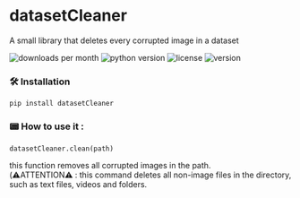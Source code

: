 # datasetCleaner
A small library that deletes every corrupted image in a dataset

![downloads per month](https://img.shields.io/pypi/dm/datasetCleaner?color=red)  ![python version](https://img.shields.io/pypi/pyversions/datasetCleaner)  ![license](https://img.shields.io/pypi/l/datasetCleaner)  ![version](https://img.shields.io/pypi/v/datasetCleaner)

### 🛠 Installation
```
pip install datasetCleaner
```

### 📟 How to use it :
```
datasetCleaner.clean(path)
```
this function removes all corrupted images in the path. <br /> (⚠️ATTENTION⚠️ : this command deletes all non-image files in the directory, such as text files, videos and folders.
